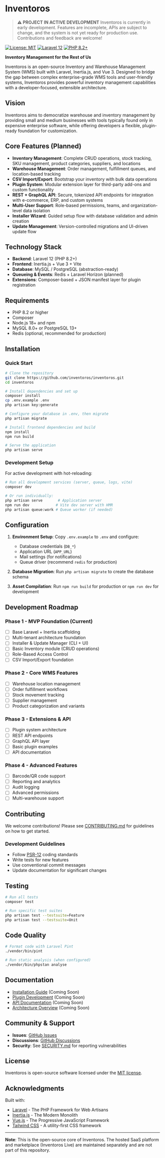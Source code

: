 # Inventoros

> **⚠️ PROJECT IN ACTIVE DEVELOPMENT**
> Inventoros is currently in early development. Features are incomplete, APIs are subject to change, and the system is not yet ready for production use. Contributions and feedback are welcome!

[![License: MIT](https://img.shields.io/badge/License-MIT-yellow.svg)](https://opensource.org/licenses/MIT)
[![Laravel 12](https://img.shields.io/badge/Laravel-12-FF2D20?logo=laravel)](https://laravel.com)
[![PHP 8.2+](https://img.shields.io/badge/PHP-8.2+-777BB4?logo=php)](https://php.net)

**Inventory Management for the Rest of Us**

Inventoros is an open-source Inventory and Warehouse Management System (WMS) built with Laravel, Inertia.js, and Vue 3. Designed to bridge the gap between complex enterprise-grade WMS tools and user-friendly systems, Inventoros provides powerful inventory management capabilities with a developer-focused, extensible architecture.

## Vision

Inventoros aims to democratize warehouse and inventory management by providing small and medium businesses with tools typically found only in expensive enterprise software, while offering developers a flexible, plugin-ready foundation for customization.

## Core Features (Planned)

- **Inventory Management**: Complete CRUD operations, stock tracking, SKU management, product categories, suppliers, and locations
- **Warehouse Management**: Order management, fulfillment queues, and location-based tracking
- **CSV Import/Export**: Bootstrap your inventory with bulk data operations
- **Plugin System**: Modular extension layer for third-party add-ons and custom functionality
- **REST + GraphQL API**: Secure, tokenized API endpoints for integration with e-commerce, ERP, and custom systems
- **Multi-User Support**: Role-based permissions, teams, and organization-level data isolation
- **Installer Wizard**: Guided setup flow with database validation and admin creation
- **Update Management**: Version-controlled migrations and UI-driven update flow

## Technology Stack

- **Backend**: Laravel 12 (PHP 8.2+)
- **Frontend**: Inertia.js + Vue 3 + Vite
- **Database**: MySQL / PostgreSQL (abstraction-ready)
- **Queueing & Events**: Redis + Laravel Horizon (planned)
- **Extensions**: Composer-based + JSON manifest layer for plugin registration

## Requirements

- PHP 8.2 or higher
- Composer
- Node.js 18+ and npm
- MySQL 8.0+ or PostgreSQL 13+
- Redis (optional, recommended for production)

## Installation

### Quick Start

```bash
# Clone the repository
git clone https://github.com/inventoros/inventoros.git
cd inventoros

# Install dependencies and set up
composer install
cp .env.example .env
php artisan key:generate

# Configure your database in .env, then migrate
php artisan migrate

# Install frontend dependencies and build
npm install
npm run build

# Serve the application
php artisan serve
```

### Development Setup

For active development with hot-reloading:

```bash
# Run all development services (server, queue, logs, vite)
composer dev

# Or run individually:
php artisan serve       # Application server
npm run dev            # Vite dev server with HMR
php artisan queue:work # Queue worker (if needed)
```

## Configuration

1. **Environment Setup**: Copy `.env.example` to `.env` and configure:
   - Database credentials (`DB_*`)
   - Application URL (`APP_URL`)
   - Mail settings (for notifications)
   - Queue driver (recommend `redis` for production)

2. **Database Migration**: Run `php artisan migrate` to create the database schema

3. **Asset Compilation**: Run `npm run build` for production or `npm run dev` for development

## Development Roadmap

### Phase 1 - MVP Foundation (Current)
- [ ] Base Laravel + Inertia scaffolding
- [ ] Multi-tenant architecture foundation
- [ ] Installer & Update Manager (CLI + UI)
- [ ] Basic Inventory module (CRUD operations)
- [ ] Role-Based Access Control
- [ ] CSV Import/Export foundation

### Phase 2 - Core WMS Features
- [ ] Warehouse location management
- [ ] Order fulfillment workflows
- [ ] Stock movement tracking
- [ ] Supplier management
- [ ] Product categorization and variants

### Phase 3 - Extensions & API
- [ ] Plugin system architecture
- [ ] REST API endpoints
- [ ] GraphQL API layer
- [ ] Basic plugin examples
- [ ] API documentation

### Phase 4 - Advanced Features
- [ ] Barcode/QR code support
- [ ] Reporting and analytics
- [ ] Audit logging
- [ ] Advanced permissions
- [ ] Multi-warehouse support

## Contributing

We welcome contributions! Please see [CONTRIBUTING.md](CONTRIBUTING.md) for guidelines on how to get started.

### Development Guidelines

- Follow [PSR-12](https://www.php-fig.org/psr/psr-12/) coding standards
- Write tests for new features
- Use conventional commit messages
- Update documentation for significant changes

## Testing

```bash
# Run all tests
composer test

# Run specific test suites
php artisan test --testsuite=Feature
php artisan test --testsuite=Unit
```

## Code Quality

```bash
# Format code with Laravel Pint
./vendor/bin/pint

# Run static analysis (when configured)
./vendor/bin/phpstan analyse
```

## Documentation

- [Installation Guide](docs/installation.md) (Coming Soon)
- [Plugin Development](docs/plugins.md) (Coming Soon)
- [API Documentation](docs/api.md) (Coming Soon)
- [Architecture Overview](docs/architecture.md) (Coming Soon)

## Community & Support

- **Issues**: [GitHub Issues](https://github.com/inventoros/inventoros/issues)
- **Discussions**: [GitHub Discussions](https://github.com/inventoros/inventoros/discussions)
- **Security**: See [SECURITY.md](SECURITY.md) for reporting vulnerabilities

## License

Inventoros is open-source software licensed under the [MIT license](LICENSE).

## Acknowledgments

Built with:
- [Laravel](https://laravel.com) - The PHP Framework for Web Artisans
- [Inertia.js](https://inertiajs.com) - The Modern Monolith
- [Vue.js](https://vuejs.org) - The Progressive JavaScript Framework
- [Tailwind CSS](https://tailwindcss.com) - A utility-first CSS framework

---

**Note**: This is the open-source core of Inventoros. The hosted SaaS platform and marketplace (Inventoros Live) are maintained separately and are not part of this repository.
